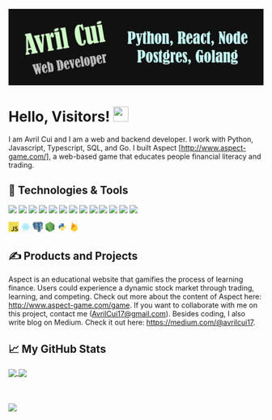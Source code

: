 [![Header](https://github.com/Avril-Cui/Avril-Cui/blob/main/MyHeader.png "Header")](http://www.aspect-game.com/)

# Hello, Visitors! <img src="https://raw.githubusercontent.com/MartinHeinz/MartinHeinz/master/wave.gif" width="30px" height="30px" />
I am Avril Cui and I am a web and backend developer. I work with Python, Javascript, Typescript, SQL, and Go. I built Aspect [http://www.aspect-game.com/], a web-based game that educates people financial literacy and trading.

## 🔧 Technologies & Tools
![](https://img.shields.io/badge/Code-Python-informational?style=flat&logo=python&logoColor=white&color=C3FCC2)
![](https://img.shields.io/badge/Code-JavaScript-informational?style=flat&logo=javascript&logoColor=white&color=C3FCC2)
![](https://img.shields.io/badge/Code-Golang-informational?style=flat&logo=go&logoColor=white&color=C3FCC2)
![](https://img.shields.io/badge/Tools-PostgreSQL-informational?style=flat&logo=postgresql&logoColor=white&color=C3FCC2)
![](https://img.shields.io/badge/Tools-Docker-informational?style=flat&logo=docker&logoColor=white&color=C3FCC2)
![](https://img.shields.io/badge/Framework-Flask-informational?style=flat&logo=flask&logoColor=white&color=C3FCC2)
![](https://img.shields.io/badge/Framework-Next-informational?style=flat&logo=next.js&logoColor=white&color=C3FCC2)
![](https://img.shields.io/badge/Framework-Node.js-informational?style=flat&logo=node.js&logoColor=white&color=C3FCC2)
![](https://img.shields.io/badge/Framework-REDUX-informational?style=flat&logo=redux&logoColor=white&color=C3FCC2)
![](https://img.shields.io/badge/Framework-React-informational?style=flat&logo=react&logoColor=white&color=C3FCC2)
![](https://img.shields.io/badge/Design-figma-informational?style=flat&logo=figma&logoColor=white&color=C3FCC2)
![](https://img.shields.io/badge/Hosting-heroku-informational?style=flat&logo=heroku&logoColor=white&color=C3FCC2)
![](https://img.shields.io/badge/Hosting-AWS-informational?style=flat&logo=amazon-aws&logoColor=white&color=C3FCC2)
<div></div>
<code><img height="20" src="https://raw.githubusercontent.com/github/explore/80688e429a7d4ef2fca1e82350fe8e3517d3494d/topics/javascript/javascript.png"></code>
<code><img height="20" src="https://raw.githubusercontent.com/github/explore/80688e429a7d4ef2fca1e82350fe8e3517d3494d/topics/react/react.png"></code>
<code><img height="20" src="https://raw.githubusercontent.com/github/explore/5c058a388828bb5fde0bcafd4bc867b5bb3f26f3/topics/postgresql/postgresql.png"></code>
<code><img height="20" src="https://raw.githubusercontent.com/github/explore/80688e429a7d4ef2fca1e82350fe8e3517d3494d/topics/nodejs/nodejs.png"></code>
<code><img height="20" src="https://raw.githubusercontent.com/github/explore/80688e429a7d4ef2fca1e82350fe8e3517d3494d/topics/python/python.png"></code>
<code><img height="20" src="https://raw.githubusercontent.com/github/explore/80688e429a7d4ef2fca1e82350fe8e3517d3494d/topics/firebase/firebase.png"></code>

## &#x270d; Products and Projects
Aspect is an educational website that gamifies the process of learning finance. Users could experience a dynamic stock market through trading, learning, and competing. Check out more about the content of Aspect here: http://www.aspect-game.com/game. If you want to collaborate with me on this project, contact me (AvrilCui17@gmail.com).
Besides coding, I also write blog on Medium. Check it out here: https://medium.com/@avrilcui17.

## &#x1f4c8; My GitHub Stats
<a href="https://github.com/Avril-Cui/Avril-Cui">
  <img align="center" src="https://github-readme-stats.vercel.app/api?username=Avril-Cui&theme=blueberry&show_icons=true&line_height=40.25" />
</a>
<a href="https://github.com/Avril-Cui/Avril-Cui">
  <img align="center" src="https://github-readme-stats.vercel.app/api/top-langs/?username=Avril-Cui&theme=blueberry" />
</a>
<div style="height: 50px">&nbsp;</div>
<a href="https://github.com/Avril-Cui/Avril-Cui" style="marginTop: 100px;">
  <img align="center" src="http://github-readme-streak-stats.herokuapp.com?user=Avril-Cui&theme=blueberry" />
</a>
